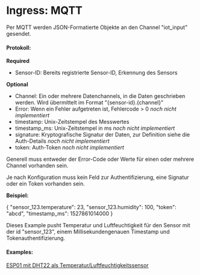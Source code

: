 # Ingress: MQTT

Per MQTT werden JSON-Formatierte Objekte an den Channel "iot_input" gesendet.

#### Protokoll:

**Required**

- Sensor-ID: Bereits registrierte Sensor-ID, Erkennung des Sensors

**Optional**

- Channel: Ein oder mehrere Datenchannels, in die Daten geschrieben werden. Wird übermittelt im Format "{sensor-id}.{channel}"
- Error: Wenn ein Fehler aufgetreten ist, Fehlercode > 0 *noch nicht implementiert*
- timestamp: Unix-Zeitstempel des Messwertes
- timestamp_ms: Unix-Zeitstempel in ms *noch nicht implementiert*
- signature: Kryptografische Signatur der Daten, zur Definition siehe die Auth-Details *noch nicht implementiert*
- token: Auth-Token *noch nicht implementiert*

Generell muss entweder der Error-Code oder Werte für einen oder mehrere Channel vorhanden sein.

Je nach Konfiguration muss kein Feld zur Authentifizierung, eine Signatur oder ein Token vorhanden sein.

**Beispiel:**

{ "sensor_123.temperature": 23, "sensor_123.humidity": 100, "token": "abcd", "timestamp_ms": 1527861014000 }

Dieses Example pusht Temperatur und Luftfeuchtigkeit für den Sensor mit der id "sensor_123", einem Millisekundengenauen Timestamp und Tokenauthentifizierung.

#### Examples:

[ESP01 mit DHT22 als Temperatur/Luftfeuchtigkeitssensor](https://github.com/Freifunk-IoT/esp8266-examples/tree/master/dht22/esp01/esp01-dht22-sketch)